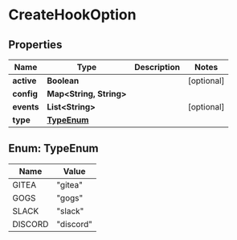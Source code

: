 
# CreateHookOption

## Properties
Name | Type | Description | Notes
------------ | ------------- | ------------- | -------------
**active** | **Boolean** |  |  [optional]
**config** | **Map&lt;String, String&gt;** |  | 
**events** | **List&lt;String&gt;** |  |  [optional]
**type** | [**TypeEnum**](#TypeEnum) |  | 


<a name="TypeEnum"></a>
## Enum: TypeEnum
Name | Value
---- | -----
GITEA | &quot;gitea&quot;
GOGS | &quot;gogs&quot;
SLACK | &quot;slack&quot;
DISCORD | &quot;discord&quot;



